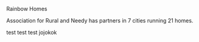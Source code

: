Rainbow Homes 

Association for Rural and Needy has partners in 7 cities running 21 homes. 


test test test jojokok

